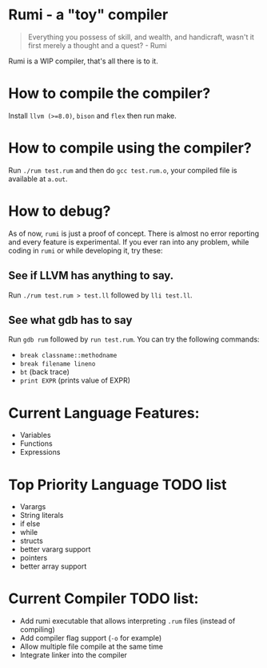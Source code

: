 # Rumi - a "toy" compiler

> Everything you possess of skill, and wealth, and handicraft, wasn't it first merely a thought and a quest? - Rumi

Rumi is a WIP compiler, that's all there is to it.

# How to compile the compiler?

Install `llvm (>=8.0)`, `bison` and `flex` then run make.

# How to compile using the compiler?

Run `./rum test.rum` and then do `gcc test.rum.o`, your compiled file is available at `a.out`.

# How to debug?

As of now, `rumi` is just a proof of concept. There is almost no error reporting and every feature is experimental. If you ever ran into any problem, while coding in `rumi` or while developing it, try these:

## See if LLVM has anything to say.

Run `./rum test.rum > test.ll` followed by `lli test.ll`.

## See what gdb has to say

Run `gdb rum` followed by `run test.rum`. You can try the following commands:

* `break classname::methodname`
* `break filename lineno`
* `bt` (back trace)
* `print EXPR` (prints value of EXPR)

# Current Language Features:

* Variables
* Functions
* Expressions

# Top Priority Language TODO list

* Varargs
* String literals
* if else
* while
* structs
* better vararg support
* pointers
* better array support

# Current Compiler TODO list:

* Add rumi executable that allows interpreting `.rum` files (instead of compiling)
* Add compiler flag support (`-o` for example)
* Allow multiple file compile at the same time
* Integrate linker into the compiler
